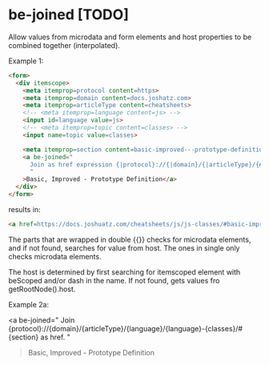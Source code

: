 # be-joined [TODO]

Allow values from microdata and form elements and host properties to be combined together (interpolated).

Example 1:

```html
<form>
  <div itemscope>
    <meta itemprop=protocol content=https>
    <meta itemprop=domain content=docs.joshatz.com>
    <meta itemprop=articleType content=cheatsheets>
    <!-- <meta itemprop=language content=js> -->
    <input id=language value=js>
    <!-- <meta itemprop=topic content=classes> -->
    <input name=topic value=classes>

    <meta itemprop=section content=basic-improved---prototype-definition>
    <a be-joined="
      Join as href expression {|protocol}://{|domain}/{|articleType}/{#language}/{#language}-{&topic}/#{|section}.
      "
    >Basic, Improved - Prototype Definition</a>
  </div>
</form>
```

results in:

```html
<a href=https://docs.joshuatz.com/cheatsheets/js/js-classes/#basic-improved---prototype-definition>Basic, Improved - Prototype Definition</a>
```

The parts that are wrapped in double {{}} checks for microdata elements, and if not found, searches for value from host.  The ones in single only checks microdata elements.

The host is determined by first searching for itemscoped element with beScoped and/or dash in the name.  If not found, gets values fro getRootNode().host.

Example 2a:

<a be-joined="
  Join {protocol}://{domain}/{articleType}/{language}/{language}-{classes}/#{section} as href.
"
>Basic, Improved - Prototype Definition</a>
